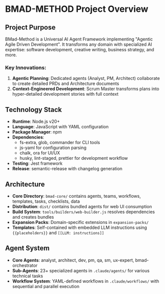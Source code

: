 # BMAD-METHOD Project Overview

## Project Purpose

BMad-Method is a Universal AI Agent Framework implementing "Agentic Agile Driven Development". It transforms any domain with specialized AI expertise: software development, creative writing, business strategy, and more.

### Key Innovations:

1. **Agentic Planning**: Dedicated agents (Analyst, PM, Architect) collaborate to create detailed PRDs and Architecture documents
2. **Context-Engineered Development**: Scrum Master transforms plans into hyper-detailed development stories with full context

## Technology Stack

- **Runtime**: Node.js v20+
- **Language**: JavaScript with YAML configuration
- **Package Manager**: npm
- **Dependencies**:
  - fs-extra, glob, commander for CLI tools
  - js-yaml for configuration parsing
  - chalk, ora for UI/UX
  - husky, lint-staged, prettier for development workflow
- **Testing**: Jest framework
- **Release**: semantic-release with changelog generation

## Architecture

- **Core Directory**: `bmad-core/` contains agents, teams, workflows, templates, tasks, checklists, data
- **Distribution**: `dist/` contains bundled agents for web UI consumption
- **Build System**: `tools/builders/web-builder.js` resolves dependencies and creates bundles
- **Expansion Packs**: Domain-specific extensions in `expansion-packs/`
- **Templates**: Self-contained with embedded LLM instructions using `{{placeholders}}` and `[[LLM: instructions]]`

## Agent System

- **Core Agents**: analyst, architect, dev, pm, qa, sm, ux-expert, bmad-orchestrator
- **Sub-Agents**: 23+ specialized agents in `.claude/agents/` for various technical tasks
- **Workflow System**: YAML-defined workflows in `.claude/workflows/` with sequential and parallel execution
